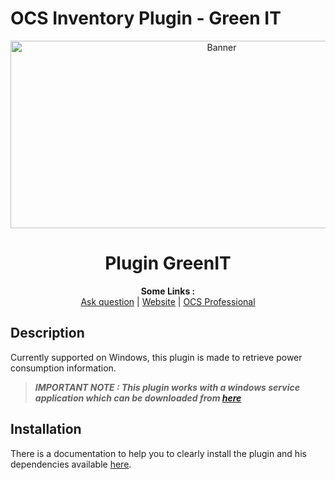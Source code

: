 # OCS Inventory Plugin - Green IT

<p align="center">
  <img src="https://cdn.ocsinventory-ng.org/common/banners/banner660px.png" height=300 width=660 alt="Banner">
</p>

<h1 align="center">Plugin GreenIT</h1>
<p align="center">
  <b>Some Links :</b><br>
  <a href="https://ask.ocsinventory-ng.org" target="_blank">Ask question</a> |
  <a href="https://www.ocsinventory-ng.org" target="_blank">Website</a> |
  <a href="https://ocsinventory-ng.org/?page_id=140&lang=en" target="_blank">OCS Professional</a>
</p>

## Description
Currently supported on Windows, this plugin is made to retrieve power consumption information.

> _**IMPORTANT NOTE : This plugin works with a windows service application which can be downloaded from <a href="https://github.com/OCSInventory-NG/greenit_service/releases" target="_blank">here</a>**_

## Installation
There is a documentation to help you to clearly install the plugin and his dependencies available <a href="https://github.com/OCSInventory-NG/Wiki/blob/master/english/15.GreenIT/index.md" target="_blank">here</a>.